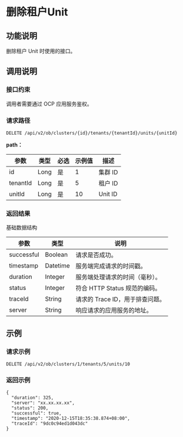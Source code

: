删除租户Unit
=============================



功能说明
-------------------------

删除租户 Unit 时使用的接口。

调用说明
-------------------------

### 接口约束

调用者需要通过 OCP 应用服务鉴权。

### 请求路径

`DELETE /api/v2/ob/clusters/{id}/tenants/{tenantId}/units/{unitId}`

**path：**


|    参数    |  类型  | 必选 | 示例值 |   描述    |
|----------|------|----|-----|---------|
| id       | Long | 是  | 1   | 集群 ID   |
| tenantId | Long | 是  | 5   | 租户 ID   |
| unitId   | Long | 是  | 10  | Unit ID |



### 返回结果

基础数据结构


|     参数     |    类型    |          说明           |
|------------|----------|-----------------------|
| successful | Boolean  | 请求是否成功。               |
| timestamp  | Datetime | 服务端完成请求的时间戳。          |
| duration   | Integer  | 服务端处理请求的时间（毫秒）。       |
| status     | Integer  | 符合 HTTP Status 规范的编码。 |
| traceId    | String   | 请求的 Trace ID，用于排查问题。  |
| server     | String   | 响应请求的应用服务的地址。         |



示例
-----------------------

### 请求示例

`DELETE /api/v2/ob/clusters/1/tenants/5/units/10`

### 返回示例

```unknow
{
  "duration": 325,
  "server": "xx.xx.xx.xx",
  "status": 200,
  "successful": true,
  "timestamp": "2020-12-15T18:35:38.874+08:00",
  "traceId": "9dc0c94ed1d043dc"
}
```
